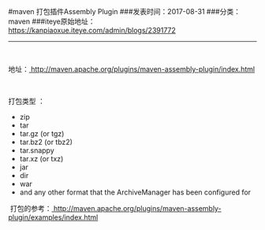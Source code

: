 #maven 打包插件Assembly Plugin
###发表时间：2017-08-31
###分类：maven
###iteye原始地址：<a href="https://kanpiaoxue.iteye.com/admin/blogs/2391772" target="_blank">https://kanpiaoxue.iteye.com/admin/blogs/2391772</a>

---

<div class="iteye-blog-content-contain" style="font-size: 14px;"> 
 <p>&nbsp;</p> 
 <p>地址：<a href="http://maven.apache.org/plugins/maven-assembly-plugin/index.html">&nbsp;http://maven.apache.org/plugins/maven-assembly-plugin/index.html</a></p> 
 <p>&nbsp;</p> 
 <div class="quote_title">
  打包类型 ：
 </div> 
 <div class="quote_div"> 
  <ul> 
   <li>zip</li> 
   <li>tar</li> 
   <li>tar.gz (or tgz)</li> 
   <li>tar.bz2 (or tbz2)</li> 
   <li>tar.snappy</li> 
   <li>tar.xz (or txz)</li> 
   <li>jar</li> 
   <li>dir</li> 
   <li>war</li> 
   <li>and any other format that the ArchiveManager has been configured for</li> 
  </ul> 
 </div> 
 <p>&nbsp;打包的参考：<a href="http://maven.apache.org/plugins/maven-assembly-plugin/examples/index.html">&nbsp;http://maven.apache.org/plugins/maven-assembly-plugin/examples/index.html</a></p> 
</div>